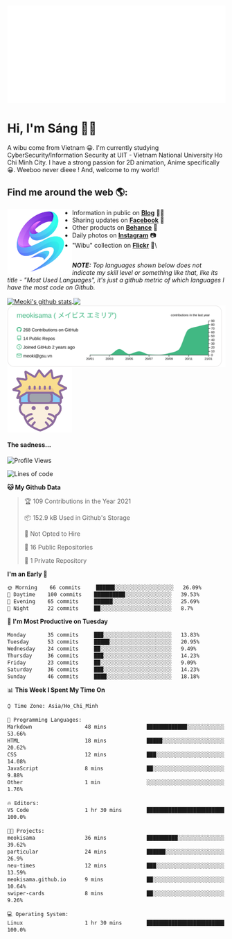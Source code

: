 <p align="center">
<a href="https://meokisama.github.io">
    <img src="effect.svg"/>
</a>
</p>

# Hi, I'm Sáng 👋🏾
A wibu come from Vietnam 😀. I'm currently studying CyberSecurity/Information Security at UIT - Vietnam National University Ho Chi Minh City. I have a strong passion for 2D animation, Anime specifically 😀. Weeboo never dieee ! And, welcome to my world!


## Find me around the web 🌎:
<a href="https://facebook.com/slytherinnn/"><img align="left" width="150" height="150" src="https://github.com/meokisama/meokisama/blob/master/image/2750554.png"> </a>
- Information in public on <a href="https://meokisama.github.io/">__Blog__</a> ✍🏾
- Sharing updates on <a href="https://facebook.com/slytherinnn/">__Facebook__</a> 💼
- Other products on <a href="https://www.behance.net/meokisama">__Behance__</a> 🏓
- Daily photos on <a href="https://www.instagram.com/hi.im.meoki/">__Instagram__</a> 📷
- "Wibu" collection on <a href="https://www.flickr.com/photos/meokisama/albums">__Flickr__</a> 👾\
##
___NOTE:___ _Top languages shown below does not indicate my skill level or something like that, like its title - "Most Used Languages", it's just a github metric of which languages I have the most code on Github._


<a href="https://github.com/meokisama">
  <img align="center" src="https://github-readme-stats.vercel.app/api?username=meokisama&show_icons=true&include_all_commits=true&theme=vue" alt="Meoki's github stats" />
</a>
<a href="https://github.com/meokisama">
  <img align="center" src="https://github-readme-stats.vercel.app/api/top-langs/?username=meokisama&layout=compact&theme=vue&langs_count=10" />
</a>

<div style="overflow: hidden;justify-content:space-around;">
  <img align="center" src="https://raw.githubusercontent.com/meokisama/meokisama/master/profile-summary-card-output/vue/0-profile-details.svg"/>
  <img align="center" src="image/favicon.png" width="150">
</div>

#### The sadness...

<!--START_SECTION:waka-->
![Profile Views](http://img.shields.io/badge/Profile%20Views-0-blue)

![Lines of code](https://img.shields.io/badge/From%20Hello%20World%20I%27ve%20Written-642391%20lines%20of%20code-blue)

**🐱 My Github Data** 

> 🏆 109 Contributions in the Year 2021
 > 
> 📦 152.9 kB Used in Github's Storage 
 > 
> 🚫 Not Opted to Hire
 > 
> 📜 16 Public Repositories 
 > 
> 🔑 1 Private Repository 
 > 
**I'm an Early 🐤** 

```text
🌞 Morning    66 commits     ██████░░░░░░░░░░░░░░░░░░░   26.09% 
🌆 Daytime    100 commits    ██████████░░░░░░░░░░░░░░░   39.53% 
🌃 Evening    65 commits     ██████░░░░░░░░░░░░░░░░░░░   25.69% 
🌙 Night      22 commits     ██░░░░░░░░░░░░░░░░░░░░░░░   8.7%

```
📅 **I'm Most Productive on Tuesday** 

```text
Monday       35 commits     ███░░░░░░░░░░░░░░░░░░░░░░   13.83% 
Tuesday      53 commits     █████░░░░░░░░░░░░░░░░░░░░   20.95% 
Wednesday    24 commits     ██░░░░░░░░░░░░░░░░░░░░░░░   9.49% 
Thursday     36 commits     ███░░░░░░░░░░░░░░░░░░░░░░   14.23% 
Friday       23 commits     ██░░░░░░░░░░░░░░░░░░░░░░░   9.09% 
Saturday     36 commits     ███░░░░░░░░░░░░░░░░░░░░░░   14.23% 
Sunday       46 commits     ████░░░░░░░░░░░░░░░░░░░░░   18.18%

```


📊 **This Week I Spent My Time On** 

```text
⌚︎ Time Zone: Asia/Ho_Chi_Minh

💬 Programming Languages: 
Markdown                 48 mins             █████████████░░░░░░░░░░░░   53.66% 
HTML                     18 mins             █████░░░░░░░░░░░░░░░░░░░░   20.62% 
CSS                      12 mins             ███░░░░░░░░░░░░░░░░░░░░░░   14.08% 
JavaScript               8 mins              ██░░░░░░░░░░░░░░░░░░░░░░░   9.88% 
Other                    1 min               ░░░░░░░░░░░░░░░░░░░░░░░░░   1.76%

🔥 Editors: 
VS Code                  1 hr 30 mins        █████████████████████████   100.0%

🐱‍💻 Projects: 
meokisama                36 mins             ██████████░░░░░░░░░░░░░░░   39.62% 
particular               24 mins             ██████░░░░░░░░░░░░░░░░░░░   26.9% 
neu-times                12 mins             ███░░░░░░░░░░░░░░░░░░░░░░   13.59% 
meokisama.github.io      9 mins              ██░░░░░░░░░░░░░░░░░░░░░░░   10.64% 
swiper-cards             8 mins              ██░░░░░░░░░░░░░░░░░░░░░░░   9.26%

💻 Operating System: 
Linux                    1 hr 30 mins        █████████████████████████   100.0%

```


<!--END_SECTION:waka-->
